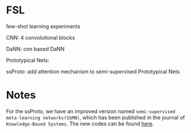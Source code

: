 # FSL
few-shot learning experiments

CNN: 4 convolutional blocks

DaNN: cnn based DaNN

Prototypical Nets:

ssProto: add attention mechanism to semi-supervised Prototypical Nets

# Notes
For the ssProto, we have an improved version named `semi-supervised meta-learning networks(SSMN)`, which has been published in the journal of `Knowledge-Based Systems`. The new codes can be found [here](https://github.com/fyancy/DASMN).
